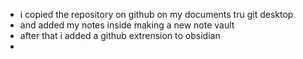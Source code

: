 - i copied the repository on github on my documents tru git desktop
- and added my notes inside making a new note vault
- after that i added a github extrension to obsidian
- 